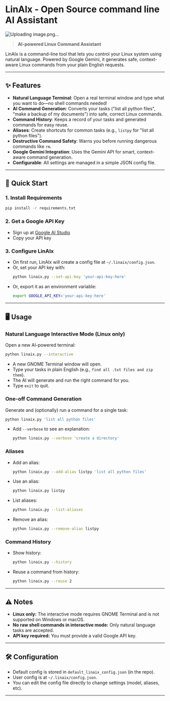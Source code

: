 # LinAIx - Open Source command line AI Assistant

 ![Uploading image.png…]()


> **AI-powered Linux Command Assistant**

LinAIx is a command-line tool that lets you control your Linux system using natural language. Powered by Google Gemini, it generates safe, context-aware Linux commands from your plain English requests.

---

## ✨ Features

- **Natural Language Terminal**: Open a real terminal window and type what you want to do—no shell commands needed!
- **AI Command Generation**: Converts your tasks ("list all python files", "make a backup of my documents") into safe, correct Linux commands.
- **Command History**: Keeps a record of your tasks and generated commands for easy reuse.
- **Aliases**: Create shortcuts for common tasks (e.g., `listpy` for "list all python files").
- **Destructive Command Safety**: Warns you before running dangerous commands like `rm`.
- **Google Gemini Integration**: Uses the Gemini API for smart, context-aware command generation.
- **Configurable**: All settings are managed in a simple JSON config file.

---

## 🚀 Quick Start

### 1. **Install Requirements**
```bash
pip install -r requirements.txt
```

### 2. **Get a Google API Key**
- Sign up at [Google AI Studio](https://aistudio.google.com/app/apikey)
- Copy your API key

### 3. **Configure LinAIx**
- On first run, LinAIx will create a config file at `~/.linaix/config.json`.
- Or, set your API key with:
  ```bash
  python linaix.py --set-api-key 'your-api-key-here'
  ```
- Or, export it as an environment variable:
  ```bash
  export GOOGLE_API_KEY='your-api-key-here'
  ```

---

## 🖥️ Usage

### **Natural Language Interactive Mode** (Linux only)
Open a new AI-powered terminal:
```bash
python linaix.py --interactive
```
- A new GNOME Terminal window will open.
- Type your tasks in plain English (e.g., `find all .txt files and zip them`).
- The AI will generate and run the right command for you.
- Type `exit` to quit.

### **One-off Command Generation**
Generate and (optionally) run a command for a single task:
```bash
python linaix.py 'list all python files'
```
- Add `--verbose` to see an explanation:
  ```bash
  python linaix.py --verbose 'create a directory'
  ```

### **Aliases**
- Add an alias:
  ```bash
  python linaix.py --add-alias listpy 'list all python files'
  ```
- Use an alias:
  ```bash
  python linaix.py listpy
  ```
- List aliases:
  ```bash
  python linaix.py --list-aliases
  ```
- Remove an alias:
  ```bash
  python linaix.py --remove-alias listpy
  ```

### **Command History**
- Show history:
  ```bash
  python linaix.py --history
  ```
- Reuse a command from history:
  ```bash
  python linaix.py --reuse 2
  ```

---

## ⚠️ Notes
- **Linux only:** The interactive mode requires GNOME Terminal and is not supported on Windows or macOS.
- **No raw shell commands in interactive mode:** Only natural language tasks are accepted.
- **API key required:** You must provide a valid Google API key.

---

## 🛠️ Configuration
- Default config is stored in `default_linaix_config.json` (in the repo).
- User config is at `~/.linaix/config.json`.
- You can edit the config file directly to change settings (model, aliases, etc).

---
